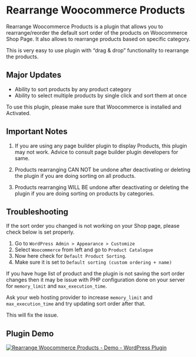 # Rearrange Woocommerce Products

Rearrange Woocommerce Products is a plugin that allows you to rearrange/reorder the default sort order of the products on Woocommerce Shop Page. It also allows to rearrange products based on specific category.

This is very easy to use plugin with “drag & drop” functionality to rearrange the products.

## Major Updates

- Ability to sort products by any product category
- Ability to select multiple products by single click and sort them at once

To use this plugin, please make sure that Woocommerce is installed and Activated.

## Important Notes

1. If you are using any page builder plugin to display Products, this plugin may not work. Advice to consult page builder plugin developers for same.

2. Products rearranging CAN NOT be undone after deactivating or deleting the plugin if you are doing sorting on all products.

3. Products rearranging WILL BE undone after deactivating or deleting the plugin if you are doing sorting on products by categories.

## Troubleshooting

If the sort order you changed is not working on your Shop page, please check below is set properly.

1. Go to `WordPress Admin > Appearance > Customize`
2. Select `Woocommerce` from left and go to `Product Catalogue`
3. Now here check for `Default Product Sorting`.
4. Make sure it is set to `Default sorting (custom ordering + name)`

If you have huge list of product and the plugin is not saving the sort order changes then it may be issue with PHP configuration done on your server for `memory_limit` and `max_execution_time`.

Ask your web hosting provider to increase `memory_limit` and `max_execution_time` and try updating sort order after that.

This will fix the issue.

## Plugin Demo

[![Rearrange Woocommerce Products - Demo - WordPress Plugin](https://img.youtube.com/vi/3JFmaoYjZyE/0.jpg)](https://www.youtube.com/watch?v=3JFmaoYjZyE "Rearrange Woocommerce Products (V3) - Demo - WordPress Plugin")
